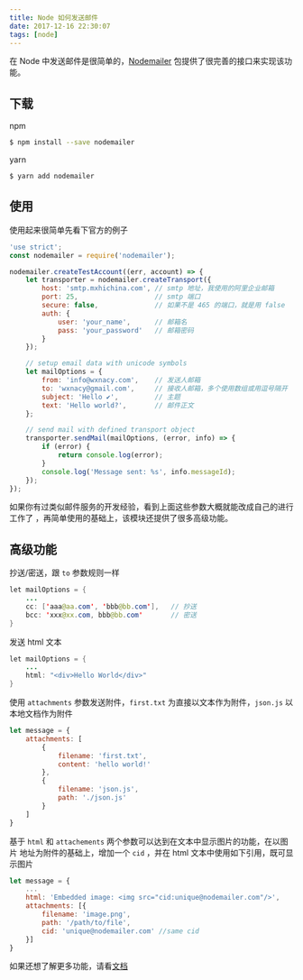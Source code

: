 ```yaml
---
title: Node 如何发送邮件
date: 2017-12-16 22:30:07
tags: [node]
---
```


在 Node 中发送邮件是很简单的，[Nodemailer](https://nodemailer.com/about/) 包提供了很完善的接口来实现该功能。

<!-- more --><!-- toc -->
## 下载
npm
```bash
$ npm install --save nodemailer
```
yarn
```bash
$ yarn add nodemailer
```
## 使用
使用起来很简单先看下官方的例子
```javascript
'use strict';
const nodemailer = require('nodemailer');

nodemailer.createTestAccount((err, account) => {
    let transporter = nodemailer.createTransport({
        host: 'smtp.mxhichina.com', // smtp 地址，我使用的阿里企业邮箱
        port: 25,                   // smtp 端口
        secure: false,              // 如果不是 465 的端口，就是用 false
        auth: {
            user: 'your_name',      // 邮箱名
            pass: 'your_password'   // 邮箱密码
        }
    });

    // setup email data with unicode symbols
    let mailOptions = {
        from: 'info@wxnacy.com',    // 发送人邮箱
        to: 'wxnacy@gmail.com',     // 接收人邮箱，多个使用数组或用逗号隔开
        subject: 'Hello ✔',         // 主题
        text: 'Hello world?',       // 邮件正文
    };

    // send mail with defined transport object
    transporter.sendMail(mailOptions, (error, info) => {
        if (error) {
            return console.log(error);
        }
        console.log('Message sent: %s', info.messageId);
    });
});
```
如果你有过类似邮件服务的开发经验，看到上面这些参数大概就能改成自己的进行工作了
，再简单使用的基础上，该模块还提供了很多高级功能。

## 高级功能
抄送/密送，跟 `to` 参数规则一样
```java
let mailOptions = {
    ...
    cc: ['aaa@aa.com', 'bbb@bb.com'],   // 抄送
    bcc: 'xxx@xx.com, bbb@bb.com'       // 密送
}
```
发送 html 文本
```java
let mailOptions = {
    ...
    html: "<div>Hello World</div>"
}
```
使用 `attachments` 参数发送附件，`first.txt` 为直接以文本作为附件，`json.js` 以
本地文档作为附件
```javascript
let message = {
    attachments: [
        {
            filename: 'first.txt',
            content: 'hello world!'
        },
        {
            filename: 'json.js',
            path: './json.js'
        }
    ]
}
```
基于 `html` 和 `attachements` 两个参数可以达到在文本中显示图片的功能，在以图片
地址为附件的基础上，增加一个 `cid` ，并在 html 文本中使用如下引用，既可显示图片
```javascript
let message = {
    ...
    html: 'Embedded image: <img src="cid:unique@nodemailer.com"/>',
    attachments: [{
        filename: 'image.png',
        path: '/path/to/file',
        cid: 'unique@nodemailer.com' //same cid
    }]
}
```

如果还想了解更多功能，请看[文档](https://nodemailer.com/message/)

